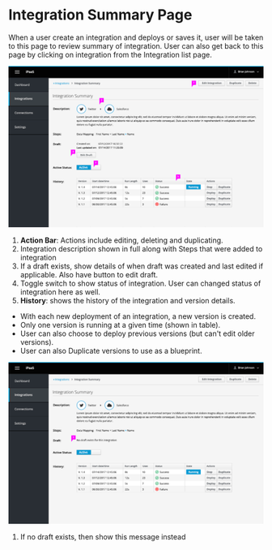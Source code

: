 # Integration Summary Page

When a user create an integration and deploys or saves it, user will be taken to this page to review summary of integration. User can also get back to this page by clicking on integration from the Integration list page.

![Image of choosing connection](img/integrationsummary.png)

1. **Action Bar**: Actions include editing, deleting and duplicating.
1. Integration description shown in full along with Steps that were added to integration
1. If a draft exists, show details of when draft was created and last edited if applicable. Also have button to edit draft.
1. Toggle switch to show status of integration. User can changed status of integration here as well.
1. **History**: shows the history of the integration and version details.
  - With each new deployment of an integration, a new version is created.
  - Only one version is running at a given time (shown in table).
  - User can also choose to deploy previous versions (but can't edit older versions).
  - User can also Duplicate versions to use as a blueprint.

![Image of choosing object](img/integrationsummary2.png)

1. If no draft exists, then show this message instead
